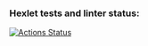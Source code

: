 ### Hexlet tests and linter status:
[![Actions Status](https://github.com/alextula26/layout-designer-project-lvl3/workflows/hexlet-check/badge.svg)](https://github.com/alextula26/layout-designer-project-lvl3/actions)